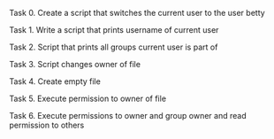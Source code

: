 Task 0. Create a script that switches the current user to the user betty

Task 1. Write a script that prints username of current user

Task 2. Script that prints all groups current user is part of

Task 3. Script changes owner of file 

Task 4. Create empty file

Task 5. Execute permission to owner of file

Task 6. Execute permissions to owner and group owner and read permission to others
